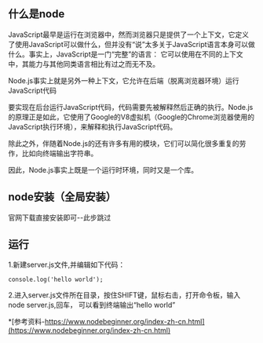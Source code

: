 ## 什么是node
JavaScript最早是运行在浏览器中，然而浏览器只是提供了一个上下文，它定义了使用JavaScript可以做什么，但并没有“说”太多关于JavaScript语言本身可以做什么。事实上，JavaScript是一门“完整”的语言： 它可以使用在不同的上下文中，其能力与其他同类语言相比有过之而无不及。

Node.js事实上就是另外一种上下文，它允许在后端（脱离浏览器环境）运行JavaScript代码

要实现在后台运行JavaScript代码，代码需要先被解释然后正确的执行。Node.js的原理正是如此，它使用了Google的V8虚拟机（Google的Chrome浏览器使用的JavaScript执行环境），来解释和执行JavaScript代码。

除此之外，伴随着Node.js的还有许多有用的模块，它们可以简化很多重复的劳作，比如向终端输出字符串。

因此，Node.js事实上既是一个运行时环境，同时又是一个库。

## node安装（全局安装）
官网下载直接安装即可--此步跳过

## 运行
1.新建server.js文件,并编辑如下代码：
```
console.log('hello world');
```
2.进入server.js文件所在目录，按住SHIFT键，鼠标右击，打开命令板，输入 node server.js,回车， 可以看到终端输出“hello world”


*[参考资料-https://www.nodebeginner.org/index-zh-cn.html](https://www.nodebeginner.org/index-zh-cn.html)


